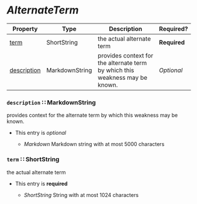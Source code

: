 <a id="map7"></a>
# *AlternateTerm*

| Property | Type | Description | Required? |
| -------- | ---- | ----------- | --------- |
|[term](#term-shortstring)|ShortString|the actual alternate term|**Required**|
|[description](#description-markdownstring)|MarkdownString|provides context for the alternate term by which this weakness may be known.|_Optional_|


<a id="description-markdownstring"></a>
### `description` ∷ MarkdownString

provides context for the alternate term by which this weakness may be known.

* This entry is _optional_


  * *Markdown* Markdown string with at most 5000 characters

<a id="term-shortstring"></a>
### `term` ∷ ShortString

the actual alternate term

* This entry is **required**


  * *ShortString* String with at most 1024 characters
